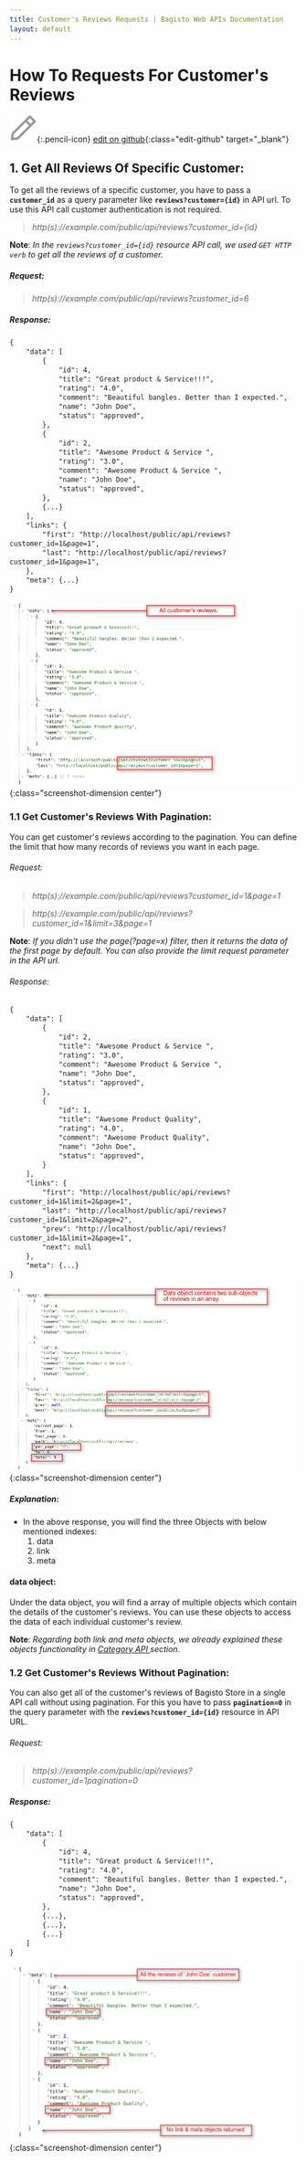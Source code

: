 ```yaml
---
title: Customer's Reviews Requests | Bagisto Web APIs Documentation
layout: default
---
```


# How To Requests For Customer's Reviews

![](assets/images/icons/Icon-Pencil-Large.svg){:.pencil-icon}
[edit on github](https://github.com/bagisto/bagisto-docs/blob/master/api_customer_review.md){:class="edit-github" target="\_blank"}

## 1. Get All Reviews Of Specific Customer: <a id="get-reviews-of-customer"></a>

To get all the reviews of a specific customer, you have to pass a **`customer_id`** as a query parameter like **`reviews?customer={id}`** in API url. To use this API call customer authentication is not required.

> _http(s)://example.com/public/api/reviews?customer_id={id}_

**Note**: _In the `reviews?customer_id={id}` resource API call, we used `GET HTTP verb` to get all the reviews of a customer._

##### Request:

> _http(s)://example.com/public/api/reviews?customer_id=6_

##### Response:

    {
        "data": [
            {
                "id": 4,
                "title": "Great product & Service!!!",
                "rating": "4.0",
                "comment": "Beautiful bangles. Better than I expected.",
                "name": "John Doe",
                "status": "approved",
            },
            {
                "id": 2,
                "title": "Awesome Product & Service ",
                "rating": "3.0",
                "comment": "Awesome Product & Service ",
                "name": "John Doe",
                "status": "approved",
            },
            {...}
        ],
        "links": {
            "first": "http://localhost/public/api/reviews?customer_id=1&page=1",
            "last": "http://localhost/public/api/reviews?customer_id=1&page=1",
        },
        "meta": {...}
    }

![bagisto_reviews_cust_id](assets/images/Bagisto_Api/bagisto_reviews_cust_id.jpg){:class="screenshot-dimension center"}

### 1.1 Get Customer's Reviews With Pagination: <a id="get-customer-reviews-pagination"></a>

You can get customer's reviews according to the pagination. You can define the limit that how many records of reviews you want in each page.

###### Request:

> _http(s)://example.com/public/api/reviews?customer_id=1&page=1_

> _http(s)://example.com/public/api/reviews?customer_id=1&limit=3&page=1_

**Note**: _If you didn't use the page(?page=x) filter, then it returns the data of the first page by default. You can also provide the limit request parameter in the API url._

###### Response:

    {
        "data": [
            {
                "id": 2,
                "title": "Awesome Product & Service ",
                "rating": "3.0",
                "comment": "Awesome Product & Service ",
                "name": "John Doe",
                "status": "approved",
            },
            {
                "id": 1,
                "title": "Awesome Product Quality",
                "rating": "4.0",
                "comment": "Awesome Product Quality",
                "name": "John Doe",
                "status": "approved",
            }
        ],
        "links": {
            "first": "http://localhost/public/api/reviews?customer_id=1&limit=2&page=1",
            "last": "http://localhost/public/api/reviews?customer_id=1&limit=2&page=2",
            "prev": "http://localhost/public/api/reviews?customer_id=1&limit=2&page=1",
            "next": null
        },
        "meta": {...}
    }

![bagisto_reviews_cust_page](assets/images/Bagisto_Api/bagisto_reviews_cust_page.jpg){:class="screenshot-dimension center"}

##### Explanation:

- In the above response, you will find the three Objects with below mentioned indexes:
  1. data
  2. link
  3. meta

#### data object:

Under the data object, you will find a array of multiple objects which contain the details of the customer's reviews. You can use these objects to access the data of each individual customer's review.

**Note**: _Regarding both link and meta objects, we already explained these objects functionality in_ <a href="api_category.html#link-object" target="_blank" class="bagsito-link"> _Category API_ </a> _section._

### 1.2 Get Customer's Reviews Without Pagination:

You can also get all of the customer's reviews of Bagisto Store in a single API call without using pagination. For this you have to pass **`pagination=0`** in the query parameter with the **`reviews?customer_id={id}`** resource in API URL.

###### Request:

> _http(s)://example.com/public/api/reviews?customer_id=1pagination=0_

##### Response:

    {
        "data": [
            {
                "id": 4,
                "title": "Great product & Service!!!",
                "rating": "4.0",
                "comment": "Beautiful bangles. Better than I expected.",
                "name": "John Doe",
                "status": "approved",
            },
            {...},
            {...},
            {...}
        ]
    }

![bagisto_reviews_cust_no_page](assets/images/Bagisto_Api/bagisto_reviews_cust_no_page.jpg){:class="screenshot-dimension center"}
